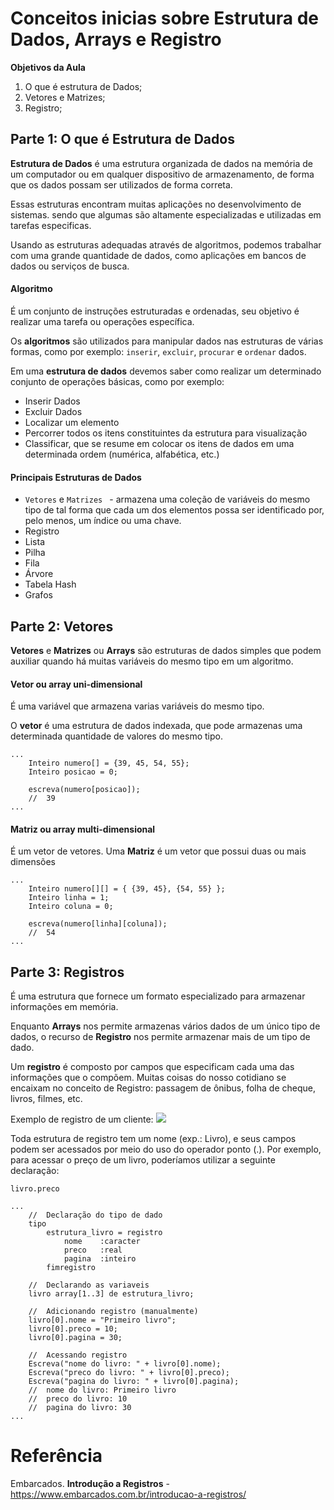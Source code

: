 # Conceitos inicias sobre Estrutura de Dados, Arrays e Registro

**Objetivos da Aula**

1. O que é estrutura de Dados;
2. Vetores e Matrizes;
3. Registro;



## Parte 1: O que é Estrutura de Dados

**Estrutura de Dados** é uma estrutura organizada de dados na memória de um computador ou em qualquer dispositivo de armazenamento, de forma que os dados possam ser utilizados de forma correta.

Essas estruturas encontram muitas aplicações no desenvolvimento de sistemas. sendo que algumas são altamente especializadas e utilizadas em tarefas especificas.

Usando as estruturas adequadas através de algoritmos, podemos trabalhar com uma grande quantidade de dados, como aplicações em bancos de dados ou serviços de busca.



#### Algoritmo

É um conjunto de instruções estruturadas e ordenadas, seu objetivo é realizar uma tarefa ou operações específica.

Os **algoritmos** são utilizados para manipular dados nas estruturas de várias formas, como por exemplo: `inserir`, `excluir`, `procurar` e `ordenar` dados.

Em uma **estrutura de dados** devemos saber como realizar um determinado conjunto de operações básicas, como por exemplo:

- Inserir Dados
- Excluir Dados
- Localizar um elemento
- Percorrer todos os itens constituintes da estrutura para visualização
- Classificar, que se resume em colocar os itens de dados em uma determinada ordem (numérica, alfabética, etc.)



#### Principais Estruturas de Dados

- `Vetores` e `Matrizes ` - armazena uma coleção de variáveis do mesmo tipo de tal forma que cada um dos elementos possa ser identificado por, pelo menos, um índice ou uma chave.
- Registro
- Lista
- Pilha
- Fila
- Árvore
- Tabela Hash
- Grafos



## Parte 2: Vetores

**Vetores** e **Matrizes** ou **Arrays** são estruturas de dados simples que podem auxiliar quando há muitas variáveis do mesmo tipo em um algoritmo.



#### Vetor ou array uni-dimensional

É uma variável que armazena varias variáveis do mesmo tipo.

O **vetor** é uma estrutura de dados indexada, que pode armazenas uma determinada quantidade de valores do mesmo tipo.

```
...
	Inteiro numero[] = {39, 45, 54, 55};
	Inteiro posicao = 0;
	
	escreva(numero[posicao]);
	//	39
...
```



#### Matriz ou array multi-dimensional

É um vetor de vetores. Uma **Matriz** é um vetor que possui duas ou mais dimensões

```
...
	Inteiro numero[][] = { {39, 45}, {54, 55} };
	Inteiro linha = 1;
	Inteiro coluna = 0;
	
	escreva(numero[linha][coluna]);
	//	54
...
```



## Parte 3: Registros

É uma estrutura que fornece um formato especializado para armazenar informações em memória.

Enquanto **Arrays** nos permite armazenas vários dados de um único tipo de dados, o recurso de **Registro** nos permite armazenar mais de um tipo de dado.

Um **registro** é composto por campos que especificam cada uma das informações que o compõem. Muitas coisas do nosso cotidiano se encaixam no conceito de Registro: passagem de ônibus, folha de cheque, livros, filmes, etc.

Exemplo de registro de um cliente:
![](img/20210724194305.png)

Toda estrutura de registro tem um nome (exp.: Livro), e seus campos podem ser acessados por meio do uso do operador ponto (.). Por exemplo, para acessar o preço de um livro, poderíamos utilizar a seguinte declaração:

```
livro.preco
```

```
...
	//	Declaração do tipo de dado
	tipo
		estrutura_livro = registro
			nome	:caracter
			preco	:real
			pagina	:inteiro
		fimregistro
	
	//	Declarando as variaveis
	livro array[1..3] de estrutura_livro;
	
	//	Adicionando registro (manualmente)
	livro[0].nome = "Primeiro livro";
	livro[0].preco = 10;
	livro[0].pagina = 30;
	
	//	Acessando registro
	Escreva("nome do livro: " + livro[0].nome);
	Escreva("preco do livro: " + livro[0].preco);
	Escreva("pagina do livro: " + livro[0].pagina);
	//	nome do livro: Primeiro livro
	//	preco do livro: 10
	//	pagina do livro: 30
...
```



# Referência

Embarcados. **Introdução a Registros** - https://www.embarcados.com.br/introducao-a-registros/
